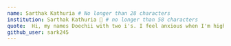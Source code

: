 ```yaml
---
name: Sarthak Kathuria # No longer than 28 characters
institution: Sarthak Kathuria 🚩 # no longer than 58 characters
quote:  Hi, my names Doechii with two i's. I feel anxious when I'm high
github_user: sark245
---
```

